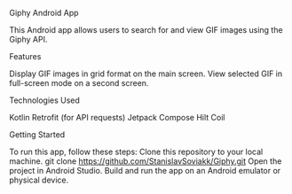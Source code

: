 Giphy Android App

This Android app allows users to search for and view GIF images using the Giphy API.


Features

Display GIF images in grid format on the main screen.
View selected GIF in full-screen mode on a second screen.

Technologies Used

Kotlin
Retrofit (for API requests)
Jetpack Compose
Hilt
Coil


Getting Started

To run this app, follow these steps:
Clone this repository to your local machine.
git clone https://github.com/StanislavSoviakk/Giphy.git
Open the project in Android Studio.
Build and run the app on an Android emulator or physical device.

